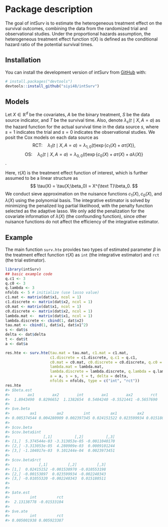 
<!-- README.md is generated from README.Rmd. Please edit that file -->

# Package description

<!-- badges: start -->
<!-- badges: end -->

The goal of intSurv is to estimate the heterogeneous treatment effect on
the survival outcomes, combining the data from the randomized trial and
observational studies. Under the proportional hazards assumption, the
heterogeneous treatment effect function $\tau(X)$ is defined as the
conditional hazard ratio of the potential survival times.

## Installation

You can install the development version of intSurv from
[GitHub](https://github.com/) with:

``` r
# install.packages("devtools")
devtools::install_github("siyi48/intSurv")
```

## Models

Let $X\in \mathbb{R}^d$ be the covariates, $A$ be the binary treatment,
$S$ be the data source indicator, and $T$ be the survival time. Also,
denote $\lambda_s(t\mid X, A=a)$ as the hazard function for the actual
survival time in the data source $s$, where $s=1$ indicates the trial
and $s=0$ indicates the observational studies. We posit the Cox models
on each data source as
$$\text{RCT:} \quad \lambda_1(t\mid X, A=a) =\lambda_{1,0}(t)\exp\{c_1(X) + a\tau(X)\},$$
$$\text{OS:} \quad \lambda_0(t\mid X, A=a) =\lambda_{0,0}(t)\exp\{c_0(X) + a\tau(X) + a\lambda(X)\}$$.

Here, $\tau(X)$ is the treatment effect function of interest, which is
further assumed to be a linear structure as $$
\tau(X) = \tau(X;\beta_0) = X^{\text T}\beta_0.
$$ We conduct sieve approximation on the nuisance functions
$c_1(X), c_0(X)$, and $\lambda(X)$ using the polynomial basis. The
integrative estimator is solved by minimizing the penalized log partial
likelihood, with the penalty function selected as the adaptive lasso. We
only add the penalization for the covariate information of $\lambda(X)$
(the confounding function), since other nuisance functions do not affect
the efficiency of the integrative estimator.

## Example

The main function `surv.hte` provides two types of estimated parameter
$\beta$ in the treatment effect function $\tau(X)$ as `int` (the
integrative estimator) and `rct` (the trial estimator).

``` r
library(intSurv)
## basic example code
q.c1 <- 3
q.c0 <- 3
q.lambda <- 3
nfolds <- 5 # initialize (use lasso value)
c1.mat <- matrix(dat$x1, ncol = 1)
c1.discrete <- matrix(dat$x2, ncol = 1)
c0.mat <- matrix(dat$x1, ncol = 1)
c0.discrete <- matrix(dat$x2, ncol = 1)
lambda.mat <-  matrix(dat$x1, ncol = 1)
lambda.discrete <- cbind(1, dat$x2)
tau.mat <- cbind(1, dat$x1, dat$x1^2)
s <- dat$s
delta <- dat$delta
t <- dat$t
a <- dat$a

res.hte <- surv.hte(tau.mat = tau.mat, c1.mat = c1.mat,
                    c1.discrete = c1.discrete, q.c1 = q.c1,
                    c0.mat = c0.mat, c0.discrete = c0.discrete, q.c0 = q.c0,
                    lambda.mat = lambda.mat,
                    lambda.discrete = lambda.discrete, q.lambda = q.lambda,
                    a = a, s = s, t = t, delta = delta,
                    nfolds = nfolds, type = c("int", "rct"))
res.hte
#> $beta.est
#>        ax1        ax2        int        ax1        ax2        rct 
#>  1.8943490  0.8296652  1.1382654  0.5404240 -0.5521441 -0.5657690 
#> 
#> $ve.beta
#>         ax1         ax2         int         ax1         ax2         rct 
#> 0.005374544 0.004280909 0.002397345 0.024151522 0.023599934 0.015180511 
#> 
#> $cov.beta
#> $cov.beta$int
#>               [,1]          [,2]          [,3]
#> [1,]  5.374544e-03 -3.313053e-05 -0.0011040170
#> [2,] -3.313053e-05  4.280909e-03  0.0009101244
#> [3,] -1.104017e-03  9.101244e-04  0.0023973451
#> 
#> $cov.beta$rct
#>             [,1]         [,2]         [,3]
#> [1,]  0.02415152 -0.001538970 -0.010553198
#> [2,] -0.00153897  0.023599934 -0.002240343
#> [3,] -0.01055320 -0.002240343  0.015180511
#> 
#> 
#> $ate.est
#>         int         rct 
#>  2.13138778 -0.01533104 
#> 
#> $ve.ate
#>         int         rct 
#> 0.005001938 0.005923387
```
